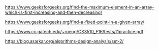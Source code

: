 https://www.geeksforgeeks.org/find-the-maximum-element-in-an-array-which-is-first-increasing-and-then-decreasing/

https://www.geeksforgeeks.org/find-a-fixed-point-in-a-given-array/

https://www.cc.gatech.edu/~rpeng/CS3510_F16/tests/t1practice.pdf

https://blog.asarkar.org/algorithms-design-analysis/set-2/
